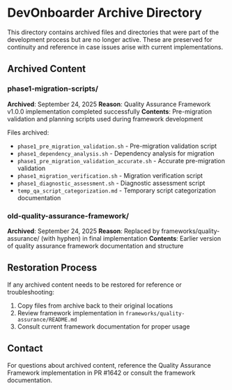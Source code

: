 # DevOnboarder Archive Directory

This directory contains archived files and directories that were part of the development process but are no longer active. These are preserved for continuity and reference in case issues arise with current implementations.

## Archived Content

### phase1-migration-scripts/
**Archived**: September 24, 2025
**Reason**: Quality Assurance Framework v1.0.0 implementation completed successfully
**Contents**: Pre-migration validation and planning scripts used during framework development

Files archived:
- `phase1_pre_migration_validation.sh` - Pre-migration validation script
- `phase1_dependency_analysis.sh` - Dependency analysis for migration
- `phase1_pre_migration_validation_accurate.sh` - Accurate pre-migration validation
- `phase1_migration_verification.sh` - Migration verification script
- `phase1_diagnostic_assessment.sh` - Diagnostic assessment script
- `temp_qa_script_categorization.md` - Temporary script categorization documentation

### old-quality-assurance-framework/
**Archived**: September 24, 2025
**Reason**: Replaced by frameworks/quality-assurance/ (with hyphen) in final implementation
**Contents**: Earlier version of quality assurance framework documentation and structure

## Restoration Process

If any archived content needs to be restored for reference or troubleshooting:

1. Copy files from archive back to their original locations
2. Review framework implementation in `frameworks/quality-assurance/README.md`
3. Consult current framework documentation for proper usage

## Contact

For questions about archived content, reference the Quality Assurance Framework implementation in PR #1642 or consult the framework documentation.

